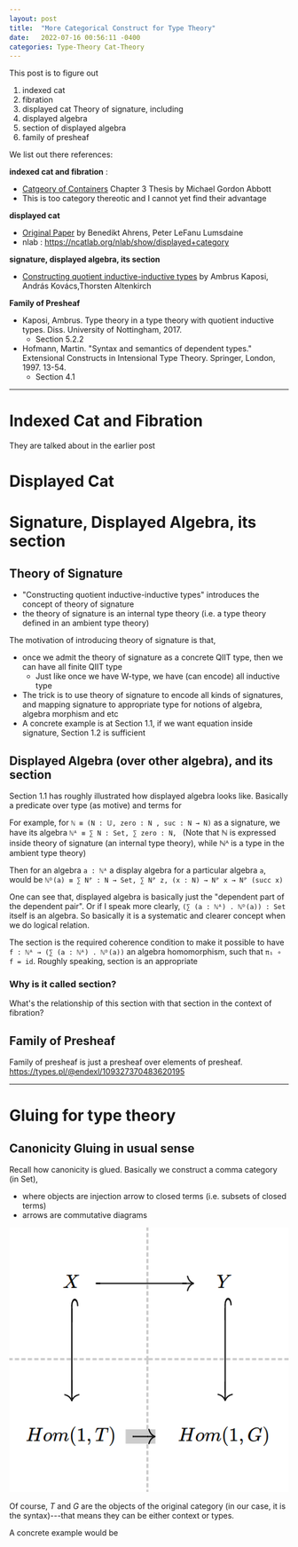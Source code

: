 ```yaml
---
layout: post
title:  "More Categorical Construct for Type Theory"
date:   2022-07-16 00:56:11 -0400
categories: Type-Theory Cat-Theory
---
```


This post is to figure out 
1. indexed cat
2. fibration 
3. displayed cat
Theory of signature, including
4. displayed algebra
5. section of displayed algebra
6. family of presheaf

We list out there references:

**indexed cat and fibration** :
* [Catgeory of Containers](https://www.cs.le.ac.uk/people/ma139/docs/thesis.pdf)  Chapter 3 Thesis by Michael Gordon Abbott
 *  This is too category thereotic and I cannot yet find their advantage

**displayed cat**
* [Original Paper](https://arxiv.org/abs/1705.04296) by Benedikt Ahrens, Peter LeFanu Lumsdaine
* nlab : https://ncatlab.org/nlab/show/displayed+category 

**signature, displayed algebra, its section**
* [Constructing quotient inductive-inductive types](https://dl.acm.org/doi/10.1145/3290315) by Ambrus Kaposi, András Kovács,Thorsten Altenkirch


**Family of Presheaf** 
* Kaposi, Ambrus. Type theory in a type theory with quotient inductive types. Diss. University of Nottingham, 2017. 
  * Section 5.2.2
* Hofmann, Martin. "Syntax and semantics of dependent types." Extensional Constructs in Intensional Type Theory. Springer, London, 1997. 13-54.
  * Section 4.1

***
# Indexed Cat and Fibration
They are talked about in the earlier post 

# Displayed Cat



# Signature, Displayed Algebra, its section



## Theory of Signature
* "Constructing quotient inductive-inductive types" introduces the concept of theory of signature
* the theory of signature is an internal type theory (i.e. a type theory defined in an ambient type theory)

The motivation of introducing theory of signature is that,
* once we admit the theory of signature as a concrete QIIT type, then we can have all finite QIIT type
  * Just like once we have W-type, we have (can encode) all inductive type
* The trick is to use theory of signature to encode all kinds of signatures, and mapping signature to appropriate type for notions of algebra, algebra morphism and etc
* A concrete example is at Section 1.1, if we want equation inside signature, Section 1.2 is sufficient

## Displayed Algebra (over other algebra), and its section
Section 1.1 has roughly illustrated how displayed algebra looks like. Basically a predicate over type (as motive) and terms for 

For example, for `ℕ ≡ (N : 𝕌, zero : N , suc : N → N)` as a signature, we have its algebra `ℕᴬ ≡ ∑ N : Set, ∑ zero : N, ` (Note that ℕ is expressed inside theory of signature (an internal type theory), while ℕᴬ is a type in the ambient type theory)

Then for an algebra `a : ℕᴬ` a display algebra for a particular algebra `a`, would be `ℕᴰ(a) ≡ ∑ Nᴾ : N → Set, ∑ Nᴾ z, (x : N) → Nᴾ x → Nᴾ (succ x)`


One can see that, displayed algebra is basically just the "dependent part of the dependent pair". Or if I speak more clearly, `(∑ (a : ℕᴬ) . ℕᴰ(a)) : Set ` itself is an algebra. So basically it is a systematic and clearer concept when we do logical relation. 

The section is the required coherence condition to make it possible to have `f : ℕᴬ → (∑ (a : ℕᴬ) . ℕᴰ(a))` an algebra homomorphism, such that `π₁ ∘ f = id`. Roughly speaking, section is an appropriate

### Why is it called section? 
What's the relationship of this section with that section in the context of fibration?

## Family of Presheaf 
Family of presheaf is just a presheaf over elements of presheaf.
https://types.pl/@endexl/109327370483620195


***

# Gluing for type theory

## Canonicity Gluing in usual sense

Recall how canonicity is glued. Basically we construct a comma category (in Set), 
* where objects are injection arrow to closed terms (i.e. subsets of closed terms)
* arrows are commutative diagrams

![](../assets/img/2022-11-11-18-20-06.png)

Of course, $T$ and $G$ are the objects of the original category (in our case, it is the syntax)---that means they can be either context or types.

A concrete example would be 